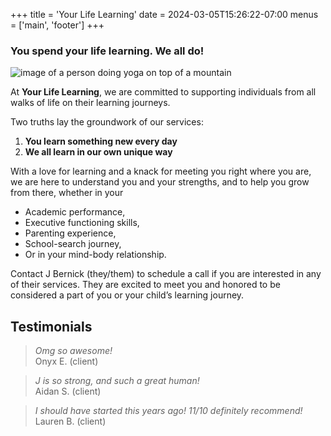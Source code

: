+++
title = 'Your Life Learning'
date = 2024-03-05T15:26:22-07:00
menus = ['main', 'footer']
+++
### You spend your life learning. We all do! 
![image of a person doing yoga on top of a mountain](https://images.unsplash.com/photo-1524863479829-916d8e77f114?q=80&w=2670&auto=format&fit=crop&ixlib=rb-4.0.3&ixid=M3wxMjA3fDB8MHxwaG90by1wYWdlfHx8fGVufDB8fHx8fA%3D%3D)


At __Your Life Learning__, we are committed to supporting individuals from all walks of life on their learning journeys. 

Two truths lay the groundwork of our services: 
1. __You learn something new every day__ 
2. __We all learn in our own unique way__

With a love for learning and a knack for meeting you right where you are, we are here to understand you and your strengths, and to help you grow from there, whether in your 

- Academic performance, 
- Executive functioning skills,
- Parenting experience, 
- School-search journey, 
- Or in your mind-body relationship. 

Contact J Bernick (they/them) to schedule a call if you are interested in any of their services. They are excited to meet you and honored to be considered a part of you or your child’s learning journey.

## Testimonials 
>_Omg so awesome!_  
> Onyx E. (client)

>_J is so strong, and such a great human!_  
> Aidan S. (client)

>_I should have started this years ago! 11/10 definitely recommend!_  
> Lauren B. (client)